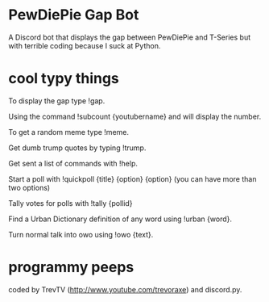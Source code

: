 # PewDiePie Gap Bot
A Discord bot that displays the gap between PewDiePie and T-Series but with terrible coding because I suck at Python.

# cool typy things
To display the gap type !gap.

Using the command !subcount {youtubername} and will display the number.

To get a random meme type !meme.

Get dumb trump quotes by typing !trump.

Get sent a list of commands with !help.

Start a poll with !quickpoll {title} {option} {option} (you can have more than two options)

Tally votes for polls with !tally {pollid}

Find a Urban Dictionary definition of any word using !urban {word}.

Turn normal talk into owo using !owo {text}.

# programmy peeps

coded by TrevTV (http://www.youtube.com/trevoraxe) and discord.py.
